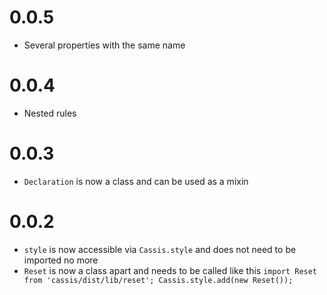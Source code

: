 # 0.0.5

- Several properties with the same name

# 0.0.4

- Nested rules

# 0.0.3

- `Declaration` is now a class and can be used as a mixin

# 0.0.2

- `style` is now accessible via `Cassis.style` and does not need to be imported no more
- `Reset` is now a class apart and needs to be called like this `import Reset from 'cassis/dist/lib/reset'; Cassis.style.add(new Reset());`
